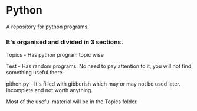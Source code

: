 # Python 
A repository for python programs.


### It's organised and  divided in 3 sections.

 Topics - Has python program topic wise

 Test - Has random programs. No need to pay attention to it, you will not find something useful there.

 pithon.py - It's filled with gibberish which may or may not be used later. Incomplete and not worth anything.

Most of the useful material will be in the Topics folder. 
